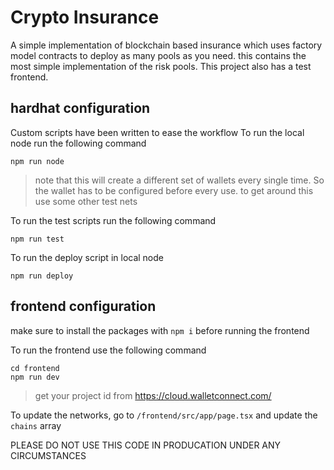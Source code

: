 # Crypto Insurance

A simple implementation of blockchain based insurance which uses factory model contracts to deploy as many pools as you need. this contains the most simple implementation of the risk pools. This project also has a test frontend.

## hardhat configuration

Custom scripts have been written to ease the workflow
To run the local node run the following command

```shell
npm run node
```

> note that this will create a different set of wallets every single time. So the wallet has to be configured before every use. to get around this use some other test nets

To run the test scripts run the following command

```shell
npm run test
```

To run the deploy script in local node

```shell
npm run deploy
```

## frontend configuration

make sure to install the packages with `npm i` before running the frontend

To run the frontend use the following command

```shell
cd frontend
npm run dev
```

> get your project id from https://cloud.walletconnect.com/

To update the networks, go to `/frontend/src/app/page.tsx` and update the `chains` array

PLEASE DO NOT USE THIS CODE IN PRODUCATION UNDER ANY CIRCUMSTANCES
